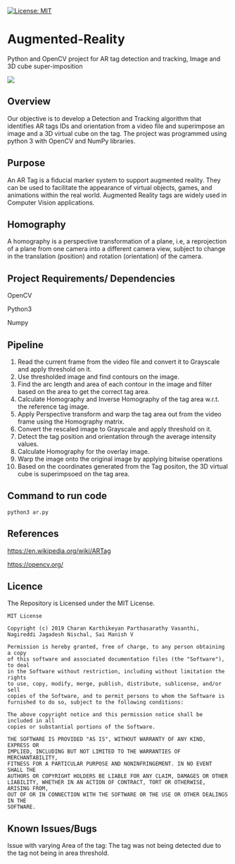 [![License: MIT](https://img.shields.io/badge/License-MIT-yellow.svg)](https://opensource.org/licenses/MIT)

# Augmented-Reality
Python and OpenCV project for AR tag detection and tracking, Image and 3D cube super-imposition

![](AR_output.gif)

## Overview
Our objective is to develop a Detection and Tracking algorithm that identifies AR tags IDs and orientation from a video file and superimpose an image and a 3D virtual cube on the tag. The project was programmed using python 3 with OpenCV and NumPy libraries.

## Purpose

An AR Tag is a fiducial marker system to support augmented reality. They can be used to facilitate the appearance of virtual objects, games, and animations within the real world. Augmented Reality tags are widely used in Computer Vision applications.

## Homography

A homography is a perspective transformation of a plane, i.e, a reprojection of a plane from one camera into a different camera view, subject to change in the translation (position) and rotation (orientation) of the camera.

## Project Requirements/ Dependencies

OpenCV

Python3

Numpy

## Pipeline

1) Read the current frame from the video file and convert it to Grayscale and apply threshold on it.
2) Use thresholded image and find contours on the image.
3) Find the arc length and area of each contour in the image and filter based on the area to get the correct tag area.
4) Calculate Homography and Inverse Homography of the tag area w.r.t. the reference tag image.
5) Apply Perspective transform and warp the tag area out from the video frame using the Homography matrix.
6) Convert the rescaled image to Grayscale and apply threshold on it.
7) Detect the tag position and orientation through the average intensity values.
8) Calculate Homography for the overlay image.
9) Warp the image onto the original image by applying bitwise operations
10) Based on the coordinates generated from the Tag positon, the 3D virtual cube is superimpsoed on the tag area.


## Command to run code
```
python3 ar.py
```
## References

https://en.wikipedia.org/wiki/ARTag

https://opencv.org/


## Licence
The Repository is Licensed under the MIT License.
```
MIT License

Copyright (c) 2019 Charan Karthikeyan Parthasarathy Vasanthi, Nagireddi Jagadesh Nischal, Sai Manish V

Permission is hereby granted, free of charge, to any person obtaining a copy
of this software and associated documentation files (the "Software"), to deal
in the Software without restriction, including without limitation the rights
to use, copy, modify, merge, publish, distribute, sublicense, and/or sell
copies of the Software, and to permit persons to whom the Software is
furnished to do so, subject to the following conditions:

The above copyright notice and this permission notice shall be included in all
copies or substantial portions of the Software.

THE SOFTWARE IS PROVIDED "AS IS", WITHOUT WARRANTY OF ANY KIND, EXPRESS OR
IMPLIED, INCLUDING BUT NOT LIMITED TO THE WARRANTIES OF MERCHANTABILITY,
FITNESS FOR A PARTICULAR PURPOSE AND NONINFRINGEMENT. IN NO EVENT SHALL THE
AUTHORS OR COPYRIGHT HOLDERS BE LIABLE FOR ANY CLAIM, DAMAGES OR OTHER
LIABILITY, WHETHER IN AN ACTION OF CONTRACT, TORT OR OTHERWISE, ARISING FROM,
OUT OF OR IN CONNECTION WITH THE SOFTWARE OR THE USE OR OTHER DEALINGS IN THE
SOFTWARE.
```

## Known Issues/Bugs

Issue with varying Area of the tag: The tag was not being detected due to the tag not being in area threshold.
